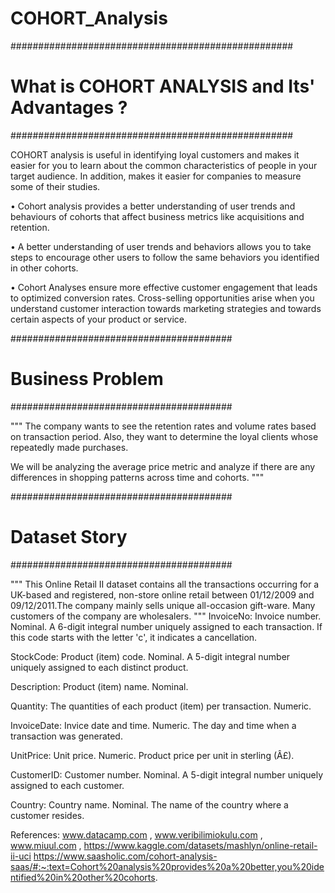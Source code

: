 # COHORT_Analysis

###################################################
# What is COHORT ANALYSIS and Its' Advantages ?
###################################################

COHORT analysis is useful in identifying loyal customers and makes it easier for you to learn about the common characteristics of people in your target audience. In addition, makes it easier for companies to measure some of their studies.

•	Cohort analysis provides a better understanding of user trends and behaviours of cohorts  that affect business metrics like acquisitions and retention.

•	A better understanding of user trends and behaviors allows you to take steps to encourage other users to follow the same behaviors you identified in other cohorts.

•	Cohort Analyses ensure more effective customer engagement that leads to optimized conversion rates. Cross-selling opportunities arise when you understand customer interaction towards marketing strategies and towards certain aspects of your product or service.


########################################
# Business Problem
########################################

""" The company wants to see the retention rates and volume rates based on transaction period. Also, they want to determine the loyal clients whose repeatedly made purchases. 

We will be analyzing the average price metric and analyze if there are any differences in shopping patterns across time and cohorts.
"""

########################################
# Dataset Story
########################################

"""
This Online Retail II dataset contains all the transactions occurring for a UK-based and registered, non-store online retail between 01/12/2009 and 09/12/2011.The company mainly sells unique all-occasion gift-ware. Many customers of the company are wholesalers.
"""
InvoiceNo: Invoice number. Nominal. A 6-digit integral number uniquely assigned to each transaction. If this code starts with the letter 'c', it indicates a cancellation.

StockCode: Product (item) code. Nominal. A 5-digit integral number uniquely assigned to each distinct product.

Description: Product (item) name. Nominal.

Quantity: The quantities of each product (item) per transaction. Numeric.

InvoiceDate: Invice date and time. Numeric. The day and time when a transaction was generated.

UnitPrice: Unit price. Numeric. Product price per unit in sterling (Â£).

CustomerID: Customer number. Nominal. A 5-digit integral number uniquely assigned to each customer.

Country: Country name. Nominal. The name of the country where a customer resides.


References: www.datacamp.com , www.veribilimiokulu.com , www.miuul.com , https://www.kaggle.com/datasets/mashlyn/online-retail-ii-uci 
https://www.saasholic.com/cohort-analysis-saas/#:~:text=Cohort%20analysis%20provides%20a%20better,you%20identified%20in%20other%20cohorts. 

